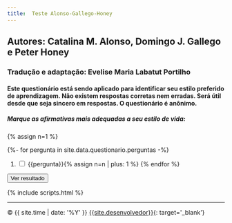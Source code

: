 ```yaml
---
title:  Teste Alonso-Gallego-Honey
---
```


## Autores: Catalina M. Alonso, Domingo J. Gallego e Peter Honey

### Tradução e adaptação: Evelise Maria Labatut Portilho

#### Este questionário está sendo aplicado para identificar seu estilo preferido de aprendizagem. Não existem respostas corretas nem erradas. Será útil desde que seja sincero em respostas. O questionário é anônimo.

##### Marque as afirmativas mais adequadas a seu estilo de vida:

{% assign n=1 %}

{%- for pergunta in site.data.questionario.perguntas -%}
1. <input type="checkbox" id="ponto{{n}}"><label> {{pergunta}}</label>{% assign n=n | plus: 1 %}
{% endfor %}

<button type="butt;on" id='calcular' class='btn' onclick="analisar()">Ver resultado</button>
<div id="result"></div>
<button type="button" id='limpar' class='btn' onclick="limpar()" hidden>Recomeçar</button>

{% include scripts.html %}

---

© {{ site.time | date: '%Y' }} [{{site.desenvolvedor}}]({{site.devurl}}){: target='_blank'}
